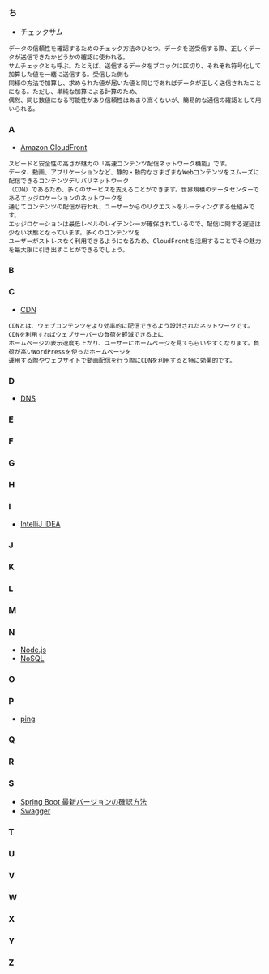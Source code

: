 ### ち
- チェックサム
```
データの信頼性を確認するためのチェック方法のひとつ。データを送受信する際、正しくデータが送信できたかどうかの確認に使われる。
サムチェックとも呼ぶ。たとえば、送信するデータをブロックに区切り、それぞれ符号化して加算した値を一緒に送信する。受信した側も
同様の方法で加算し、求められた値が届いた値と同じであればデータが正しく送信されたことになる。ただし、単純な加算による計算のため、
偶然、同じ数値になる可能性があり信頼性はあまり高くないが、簡易的な通信の確認として用いられる。
```

### A
- [Amazon CloudFront](https://www.wafcharm.com/blog/cloudfront-for-beginners/)
```
スピードと安全性の高さが魅力の「高速コンテンツ配信ネットワーク機能」です。
データ、動画、アプリケーションなど、静的・動的なさまざまなWebコンテンツをスムーズに配信できるコンテンツデリバリネットワーク
（CDN）であるため、多くのサービスを支えることができます。世界規模のデータセンターであるエッジロケーションのネットワークを
通じてコンテンツの配信が行われ、ユーザーからのリクエストをルーティングする仕組みです。
エッジロケーションは最低レベルのレイテンシーが確保されているので、配信に関する遅延は少ない状態となっています。多くのコンテンツを
ユーザーがストレスなく利用できるようになるため、CloudFrontを活用することでその魅力を最大限に引き出すことができるでしょう。
```
### B
### C
- [CDN](https://www.kagoya.jp/howto/network/cdn/)
```
CDNとは、ウェブコンテンツをより効率的に配信できるよう設計されたネットワークです。CDNを利用すればウェブサーバーの負荷を軽減できる上に
ホームページの表示速度も上がり、ユーザーにホームページを見てもらいやすくなります。負荷が高いWordPressを使ったホームページを
運用する際やウェブサイトで動画配信を行う際にCDNを利用すると特に効果的です。
```
### D
- [DNS](https://blog.senseshare.jp/dns.html)
### E
### F
### G
### H
### I
- [IntelliJ IDEA](https://qiita.com/yoppe/items/f7cbeb825c071691d3f2)
### J
### K
### L
### M
### N
- [Node.js](https://qiita.com/non_cal/items/a8fee0b7ad96e67713eb)
- [NoSQL](https://qiita.com/t_nakayama0714/items/0ff7644666f0122cfba1#nosql-vs-yesql)
### O
### P
- [ping](https://www.rbbtoday.com/kurabetenet/ping/)
### Q
### R
### S
- [Spring Boot 最新バージョンの確認方法](https://yu-report.com/entry/springbootversion/)
- [Swagger](https://qiita.com/gcyata/items/342073fa7607fd4082bd)
### T
### U
### V
### W
### X
### Y
### Z
